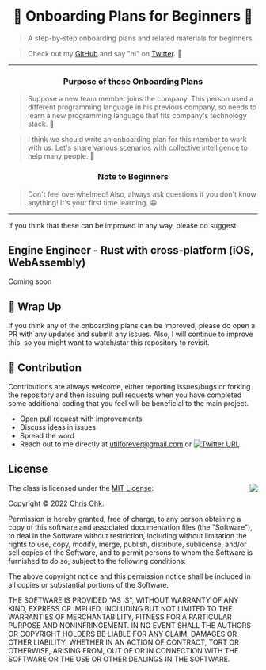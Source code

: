 <h1 align="center"><strong>🔰 Onboarding Plans for Beginners 🔰</strong></h1>

> A step-by-step onboarding plans and related materials for beginners.

> Check out my [GitHub](https://github.com/utilForever) and say "hi" on [Twitter](https://twitter.com/utilForever). 👋

***
<h3 align="center"><strong>Purpose of these Onboarding Plans</strong></h3>

> Suppose a new team member joins the company. This person used a different programming language in his previous company, so needs to learn a new programming language that fits company's technology stack. 🤔

> I think we should write an onboarding plan for this member to work with us. Let's share various scenarios with collective intelligence to help many people. 🤗

<h3 align="center"><strong>Note to Beginners</strong></h3>

> Don't feel overwhelmed! Also, always ask questions if you don't know anything! It's your first time learning. 😀
***

If you think that these can be improved in any way, please do suggest.

## Engine Engineer - Rust with cross-platform (iOS, WebAssembly)

Coming soon

## 🚦 Wrap Up

If you think any of the onboarding plans can be improved, please do open a PR with any updates and submit any issues. Also, I will continue to improve this, so you might want to watch/star this repository to revisit.

## 🙌 Contribution

Contributions are always welcome, either reporting issues/bugs or forking the repository and then issuing pull requests when you have completed some additional coding that you feel will be beneficial to the main project.

- Open pull request with improvements
- Discuss ideas in issues
- Spread the word
- Reach out to me directly at utilforever@gmail.com or [![Twitter URL](https://img.shields.io/twitter/url/https/twitter.com/utilForever.svg?style=social&label=Follow%20%40utilForever)](https://twitter.com/utilForever)

## License

<img align="right" src="http://opensource.org/trademarks/opensource/OSI-Approved-License-100x137.png">

The class is licensed under the [MIT License](http://opensource.org/licenses/MIT):

Copyright &copy; 2022 [Chris Ohk](http://www.github.com/utilForever).

Permission is hereby granted, free of charge, to any person obtaining a copy of this software and associated documentation files (the "Software"), to deal in the Software without restriction, including without limitation the rights to use, copy, modify, merge, publish, distribute, sublicense, and/or sell copies of the Software, and to permit persons to whom the Software is furnished to do so, subject to the following conditions:

The above copyright notice and this permission notice shall be included in all copies or substantial portions of the Software.

THE SOFTWARE IS PROVIDED "AS IS", WITHOUT WARRANTY OF ANY KIND, EXPRESS OR IMPLIED, INCLUDING BUT NOT LIMITED TO THE WARRANTIES OF MERCHANTABILITY, FITNESS FOR A PARTICULAR PURPOSE AND NONINFRINGEMENT. IN NO EVENT SHALL THE AUTHORS OR COPYRIGHT HOLDERS BE LIABLE FOR ANY CLAIM, DAMAGES OR OTHER LIABILITY, WHETHER IN AN ACTION OF CONTRACT, TORT OR OTHERWISE, ARISING FROM, OUT OF OR IN CONNECTION WITH THE SOFTWARE OR THE USE OR OTHER DEALINGS IN THE SOFTWARE.
